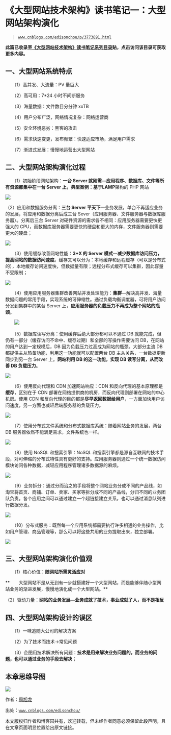 # 《大型网站技术架构》读书笔记一：大型网站架构演化

> [`www.cnblogs.com/edisonchou/p/3773891.html`](http://www.cnblogs.com/edisonchou/p/3773891.html)

**此篇已收录至[《大型网站技术架构》读书笔记系列目录](http://www.cnblogs.com/edisonchou/p/3773828.html)贴，点击访问该目录可获取更多内容。**

## 一、大型网站系统特点

　　（1）高并发、大流量：PV 量巨大

　　（2）高可用：7*24 小时不间断服务

　　（3）海量数据：文件数目分分钟 xxTB

　　（4）用户分布广泛，网络情况复杂：网络运营商

　　（5）安全环境恶劣：黑客的攻击

　　（6）需求快速变更，发布频繁：快速适应市场，满足用户需求

　　（7）渐进式发展：慢慢地运营出大型网站

## 二、大型网站架构演化过程

　　（1）初始阶段网站架构：**一台 Server 就刚需—**应用程序、数据库、文件等所有资源都集中在一台 Server 上，典型案例：基于**LAMP**架构的 PHP 网站

![](img/363ec66b3c8c60c503d08ef146e1b4b9.jpg)

（2）应用和数据服务分离：**三台 Server 平天下**—业务发展，单台不再适应业务的发展，将应用和数据分离后成三台 Sever（应用服务器、文件服务器与数据库服务器）。分离后三台 Server 对硬件资源的需求各不相同：应用服务器需要更快更强大的 CPU，而数据库服务器需要更快的硬盘和更大的内存，文件服务器则需要更大的硬盘；

![](img/c8c13643dffb31ca0d7efebcd8ac99c0.jpg)

　　（3）使用缓存改善网站性能：**3+X 的 Server 模式**—**减少数据库访问压力，提高网站的数据访问速度**。缓存又可以分为：本地缓存和远程缓存（可以是分布式的），本地缓存访问速度快，但数据量有限；远程分布式缓存可以集群，因此容量不受限制；

![](img/ea28215fc90ce99e2fbfa890c523604b.jpg)

　　（4）使用应用服务器集群改善网站并发处理能力：**集群**—解决高并发、海量数据问题的常用手段，实现系统的可伸缩性。通过负载均衡调度器，可将用户访问分发到集群中的某台 Server 上，**应用服务器的负载压力不再成为整个网站的瓶颈**。

　　![](img/291f26359a950159686f7d9237e5ee98.jpg)

　　（5）数据库读写分离：使用缓存后绝大部分都可以不通过 DB 就能完成，但仍有一部分（缓存访问不命中、缓存过期）和全部的写操作需要访问 DB，在网站的用户达到一定规模后，DB 因为负载压力过高成为网站的瓶颈。大部分主流 DB 都提供主从热备功能，利用这一功能就可以配置两台 DB 主从关系，一台数据更新同步到另一台 Server 上。**网站利用 DB 的这一功能，实现 DB 读写分离，从而改善 DB 负载压力**。

![](img/5f193cc791c4b4e81ecf1b98940c2347.jpg)

　　（6）使用反向代理和 CDN 加速网站响应：CDN 和反向代理的基本原理都是**缓存**，区别在于 CDN 部署在网络提供商的机房，而反向代理则部署在网站的中心机房。使用 CDN 和反向代理的目的都是**尽早返回数据给用户**，一方面加快用户访问速度，另一方面也减轻后端服务器的负载压力。

![](img/be7531e302636e8609765b5aae778210.jpg)

　　（7）使用分布式文件系统和分布式数据库系统：随着网站业务的发展，两台 DB 服务器依然不能满足需求，文件系统也一样。

![](img/4beea71e64db4d5f9b96f1706381bf09.jpg)

　　（8）使用 NoSQL 和搜索引擎：NoSQL 和搜索引擎都是源自互联网的技术手段，对可伸缩的分布式特性具有更好的支持。应用服务器则通过一个统一数据访问模块访问各种数据，减轻应用程序管理诸多数据源的麻烦。

![](img/cef7aca16a18eac4f78d5f945448aae1.jpg)

　　（9）业务拆分：通过分而治之的手段将整个网站业务分成不同的产品线，如淘宝将首页、商铺、订单、卖家、买家等拆分成不同的产品线，分归不同的业务团队负责。各个应用之间可以通过建立一个超链接建立关系，也可以通过消息队列进行数据分发。

![](img/3e05f0bf466709b21579b52870ed13f1.jpg)

　　（10）分布式服务：既然每一个应用系统都需要执行许多相通的业务操作，比如用户管理、商品管理等，那么可以将这些共用的业务提取出来，独立部署。

![](img/97ea13e463234f91d5f33bcd1ffb4357.jpg)

## 三、大型网站架构演化价值观

　　（1）核心价值：**随网站所需灵活应对**

**　　大型网站不是从无到有一步就搭建好一个大型网站，而是能够伴随小型网站业务的渐进发展，慢慢地演化成一个大型网站。**

（2）驱动力量：**网站的业务发展—业务成就了技术，事业成就了人，而不是相反**

## 四、大型网站架构设计的误区

　　（1）一味追随大公司的解决方案

　　（2）为了技术而技术->常见问题

　　（3）企图用技术解决所有问题：**技术是用来解决业务问题的，而业务的问题，也可以通过业务的手段去解决**；

## 本章思维导图

![](img/9ca174e1622aaddb0a07cadb6f8b5162.jpg)

作者：[周旭龙](http://www.cnblogs.com/edisonchou/)

出处：[`www.cnblogs.com/edisonchou/`](http://www.cnblogs.com/edisonchou/)

本文版权归作者和博客园共有，欢迎转载，但未经作者同意必须保留此段声明，且在文章页面明显位置给出原文链接。